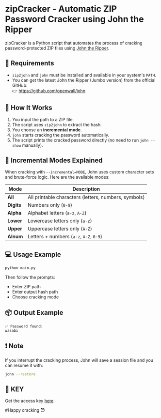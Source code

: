 
# zipCracker - Automatic ZIP Password Cracker using John the Ripper

zipCracker is a Python script that automates the process of cracking password-protected ZIP files using [John the Ripper](https://www.openwall.com/john/).

## 🔧 Requirements

- `zip2john` and `john` must be installed and available in your system's `PATH`.
- You can get the latest John the Ripper (Jumbo version) from the official GitHub:  
  👉 https://github.com/openwall/john

## 🚀 How It Works

1. You input the path to a ZIP file.
2. The script uses `zip2john` to extract the hash.
3. You choose an **incremental mode**.
4. `john` starts cracking the password automatically.
5. The script prints the cracked password directly (no need to run `john --show` manually).

## 🧠 Incremental Modes Explained

When cracking with `--incremental=MODE`, John uses custom character sets and brute-force logic. Here are the available modes:

| Mode     | Description                                      |
|----------|--------------------------------------------------|
| **All**  | All printable characters (letters, numbers, symbols) |
| **Digits** | Numbers only (`0-9`)                          |
| **Alpha** | Alphabet letters (`a-z`, `A-Z`)                 |
| **Lower** | Lowercase letters only (`a-z`)                 |
| **Upper** | Uppercase letters only (`A-Z`)                 |
| **Alnum** | Letters + numbers (`a-z`, `A-Z`, `0-9`)        |

## 💻 Usage Example

```bash
python main.py
```

Then follow the prompts:  
- Enter ZIP path  
- Enter output hash path  
- Choose cracking mode

## 📦 Output Example

```
✅ Password found:
wasabi
```

## ❗ Note

If you interrupt the cracking process, John will save a session file and you can resume it with:

```bash
john --restore
```
## 🔑 KEY
Get the access key [here](https://sfl.gl/LODVkrZ) 

#Happy cracking 😈
